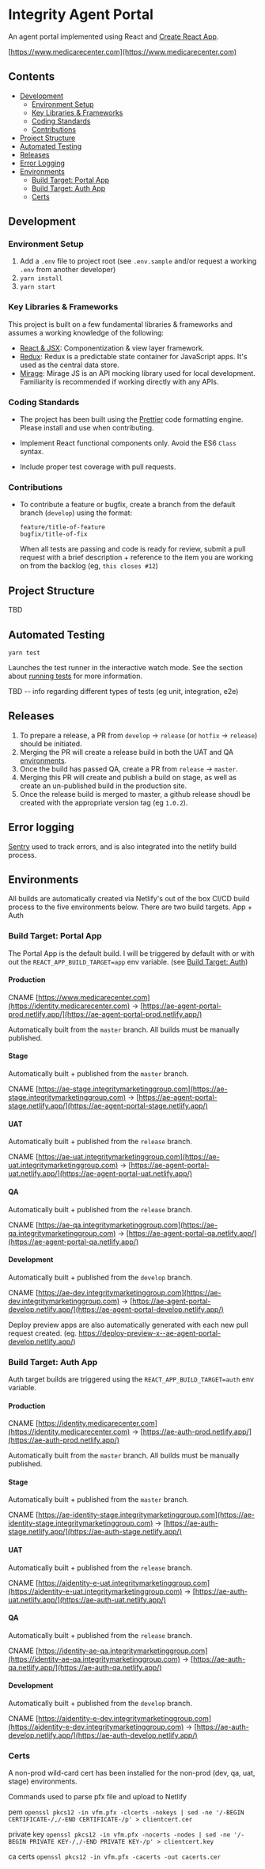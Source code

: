 # Integrity Agent Portal

An agent portal implemented using React and [Create React App](https://create-react-app.dev/).

[https://www.medicarecenter.com](https://www.medicarecenter.com)

## Contents

- [Development](#Development)
  - [Environment Setup](#environment-setup)
  - [Key Libraries & Frameworks](#key-libraries--frameworks)
  - [Coding Standards](#coding-standards)
  - [Contributions](#contributions)
- [Project Structure](#project-structure)
- [Automated Testing](#automated-testing)
- [Releases](#releases)
- [Error Logging](#error-logging)
- [Environments](#environments)
  - [Build Target: Portal App](##build-target-portal-app)
  - [Build Target: Auth App](#build-target-auth-app)
  - [Certs](#certs)

## Development

### Environment Setup

1. Add a `.env` file to project root
   (see `.env.sample` and/or request a working `.env` from another developer)
2. `yarn install`
3. `yarn start`

### Key Libraries & Frameworks

This project is built on a few fundamental libraries & frameworks and assumes a working knowledge of the following:

- [React & JSX](https://reactjs.org/): Componentization & view layer framework.
- [Redux](https://redux.js.org/): Redux is a predictable state container for JavaScript apps. It's used as the central data store.
- [Mirage](https://miragejs.com/): Mirage JS is an API mocking library used for local development. Familiarity is recommended if working directly with any APIs.

### Coding Standards

- The project has been built using the [Prettier](https://prettier.io/) code formatting engine. Please install and use when contributing.

- Implement React functional components only. Avoid the ES6 `Class` syntax.

- Include proper test coverage with pull requests.

### Contributions

- To contribute a feature or bugfix, create a branch from the default branch (`develop`) using the format:

  `feature/title-of-feature`<br />
  `bugfix/title-of-fix`

  When all tests are passing and code is ready for review, submit a pull request with a brief description + reference to the item you are working on from the backlog (eg, `this closes #12`)

## Project Structure

TBD

## Automated Testing

`yarn test`

Launches the test runner in the interactive watch mode.
See the section about [running tests](https://facebook.github.io/create-react-app/docs/running-tests) for more information.

TBD -- info regarding different types of tests (eg unit, integration, e2e)

## Releases

1. To prepare a release, a PR from `develop` -> `release` (or `hotfix` -> `release`) should be initiated.
2. Merging the PR will create a release build in both the UAT and QA [environments](#environements).
3. Once the build has passed QA, create a PR from `release` -> `master`.
4. Merging this PR will create and publish a build on stage, as well as create an un-published build in the production site.
5. Once the release build is merged to master, a github release shoudl be created with the appropriate version tag (eg `1.0.2`).

## Error logging

[Sentry](https://sentry.io/organizations/integrity-marketing-org/issues/?project=5316442) used to track errors, and is also integrated into the netlify build process.

## Environments

All builds are automatically created via Netlify's out of the box CI/CD build process to the five environments below.
There are two build targets. App + Auth

### Build Target: Portal App

The Portal App is the default build. I will be triggered by default with or with out the `REACT_APP_BUILD_TARGET=app` env variable. (see [Build Target: Auth](#build-target-auth-app))

#### Production

CNAME [https://www.medicarecenter.com](https://identity.medicarecenter.com) -> [https://ae-agent-portal-prod.netlify.app/](https://ae-agent-portal-prod.netlify.app/)

Automatically built from the `master` branch. All builds must be manually published.

#### Stage

Automatically built + published from the `master` branch.

CNAME [https://ae-stage.integritymarketinggroup.com](https://ae-stage.integritymarketinggroup.com) -> [https://ae-agent-portal-stage.netlify.app/](https://ae-agent-portal-stage.netlify.app/)

#### UAT

Automatically built + published from the `release` branch.

CNAME [https://ae-uat.integritymarketinggroup.com](https://ae-uat.integritymarketinggroup.com) -> [https://ae-agent-portal-uat.netlify.app/](https://ae-agent-portal-uat.netlify.app/)

#### QA

Automatically built + published from the `release` branch.

CNAME [https://ae-qa.integritymarketinggroup.com](https://ae-qa.integritymarketinggroup.com) -> [https://ae-agent-portal-qa.netlify.app/](https://ae-agent-portal-qa.netlify.app/)

#### Development

Automatically built + published from the `develop` branch.

CNAME [https://ae-dev.integritymarketinggroup.com](https://ae-dev.integritymarketinggroup.com) -> [https://ae-agent-portal-develop.netlify.app/](https://ae-agent-portal-develop.netlify.app/)

Deploy preview apps are also automatically generated with each new pull request created. (eg. https://deploy-preview-x--ae-agent-portal-develop.netlify.app/)

### Build Target: Auth App

Auth target builds are triggered using the `REACT_APP_BUILD_TARGET=auth` env variable.

#### Production

CNAME [https://identity.medicarecenter.com](https://identity.medicarecenter.com) -> [https://ae-auth-prod.netlify.app/](https://ae-auth-prod.netlify.app/)

Automatically built from the `master` branch. All builds must be manually published.

#### Stage

Automatically built + published from the `master` branch.

CNAME [https://ae-identity-stage.integritymarketinggroup.com](https://ae-identity-stage.integritymarketinggroup.com) -> [https://ae-auth-stage.netlify.app/](https://ae-auth-stage.netlify.app/)

#### UAT

Automatically built + published from the `release` branch.

CNAME [https://aidentity-e-uat.integritymarketinggroup.com](https://aidentity-e-uat.integritymarketinggroup.com) -> [https://ae-auth-uat.netlify.app/](https://ae-auth-uat.netlify.app/)

#### QA

Automatically built + published from the `release` branch.

CNAME [https://identity-ae-qa.integritymarketinggroup.com](https://identity-ae-qa.integritymarketinggroup.com) -> [https://ae-auth-qa.netlify.app/](https://ae-auth-qa.netlify.app/)

#### Development

Automatically built + published from the `develop` branch.

CNAME [https://aidentity-e-dev.integritymarketinggroup.com](https://aidentity-e-dev.integritymarketinggroup.com) -> [https://ae-auth-develop.netlify.app/](https://ae-auth-develop.netlify.app/)

### Certs

A non-prod wild-card cert has been installed for the non-prod (dev, qa, uat, stage) environments.

Commands used to parse pfx file and upload to Netlify

pem
`openssl pkcs12 -in vfm.pfx -clcerts -nokeys | sed -ne '/-BEGIN CERTIFICATE-/,/-END CERTIFICATE-/p' > clientcert.cer`

private key
`openssl pkcs12 -in vfm.pfx -nocerts -nodes | sed -ne '/-BEGIN PRIVATE KEY-/,/-END PRIVATE KEY-/p' > clientcert.key`

ca certs
`openssl pkcs12 -in vfm.pfx -cacerts -out cacerts.cer`
